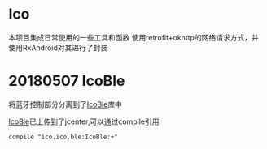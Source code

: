 # Ico
本项目集成日常使用的一些工具和函数
使用retrofit+okhttp的网络请求方式，并使用RxAndroid对其进行了封装

# 20180507 IcoBle
将蓝牙控制部分分离到了[IcoBle](https://github.com/ico10297024/IcoBle)库中

[IcoBle](https://github.com/ico10297024/IcoBle)已上传到了jcenter,可以通过compile引用
```
compile "ico.ico.ble:IcoBle:+"
```

